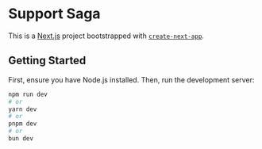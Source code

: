 # Support Saga

This is a [Next.js](https://nextjs.org) project bootstrapped with [`create-next-app`](https://nextjs.org/docs/app/api-reference/cli/create-next-app).

## Getting Started

First, ensure you have Node.js installed. Then, run the development server:

```bash
npm run dev
# or
yarn dev
# or
pnpm dev
# or
bun dev